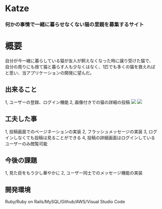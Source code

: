 # Katze
### 何かの事情で一緒に暮らせなくない猫の里親を募集するサイト
# 概要
自分が今一緒に暮らしている猫が友人が飼えなくなった時に譲り受けた猫で、
自分の周りにも捨て猫と暮らす人も少なくはなく、1匹でも多くの猫を救えればと思い、当アプリケーションの開発に望んだ。
## 出来ること
1, ユーザーの登録、ログイン機能
2, 画像付きでの猫の詳細の投稿
![](https://i.gyazo.com/447bd44814ed7d684c8cdb560128854d.jpg)
![](https://i.gyazo.com/d279eb84d7b0f442244140a504f519a3.png)
## 工夫した事
1, 投稿画面でのページネーションの実装
2, フラッシュメッセージの実装
3, ログインしなくても投稿は見ることができる
4, 投稿の詳細画面はログインしているユーザーのみ閲覧可能
## 今後の課題
1, 見た目をもう少し華やかに
2, ユーザー同士でのメッセージ機能の実装
## 開発環境
Ruby/Ruby on Rails/MySQL/Github/AWS/Visual Studio Code


